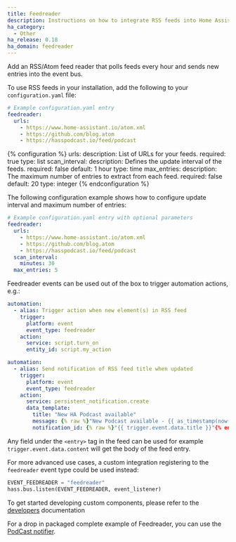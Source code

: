 ```yaml
---
title: Feedreader
description: Instructions on how to integrate RSS feeds into Home Assistant.
ha_category:
  - Other
ha_release: 0.18
ha_domain: feedreader
---
```


Add an RSS/Atom feed reader that polls feeds every hour and sends new entries into the event bus.

To use RSS feeds in your installation, add the following to your `configuration.yaml` file:

```yaml
# Example configuration.yaml entry
feedreader:
  urls:
    - https://www.home-assistant.io/atom.xml
    - https://github.com/blog.atom
    - https://hasspodcast.io/feed/podcast
```

{% configuration %}
  urls:
    description: List of URLs for your feeds.
    required: true
    type: list
  scan_interval:
    description: Defines the update interval of the feeds.
    required: false
    default: 1 hour
    type: time
  max_entries:
    description: The maximum number of entries to extract from each feed.
    required: false
    default: 20
    type: integer
{% endconfiguration %}

The following configuration example shows how to configure update interval and maximum number of entries:

```yaml
# Example configuration.yaml entry with optional parameters
feedreader:
  urls:
    - https://www.home-assistant.io/atom.xml
    - https://github.com/blog.atom
    - https://hasspodcast.io/feed/podcast
  scan_interval:
    minutes: 30
  max_entries: 5
```

Feedreader events can be used out of the box to trigger automation actions, e.g.:

```yaml
automation:
  - alias: Trigger action when new element(s) in RSS feed
    trigger:
      platform: event
      event_type: feedreader
    action:
      service: script.turn_on
      entity_id: script.my_action
```

```yaml
automation:
  - alias: Send notification of RSS feed title when updated
    trigger:
      platform: event
      event_type: feedreader
    action:
      service: persistent_notification.create
      data_template:
        title: "New HA Podcast available"
        message: {% raw %}"New Podcast available - {{ as_timestamp(now()) | timestamp_custom('%I:%M:%S %p %d%b%Y', true) }}"{% endraw %}
        notification_id: {% raw %}"{{ trigger.event.data.title }}"{% endraw %}
```

Any field under the `<entry>` tag in the feed can be used for example `trigger.event.data.content` will get the body of the feed entry.

For more advanced use cases, a custom integration registering to the `feedreader` event type could be used instead:

```python
EVENT_FEEDREADER = "feedreader"
hass.bus.listen(EVENT_FEEDREADER, event_listener)
```

To get started developing custom components, please refer to the [developers](/developers) documentation

For a drop in packaged complete example of Feedreader, you can use the [PodCast notifier](https://github.com/CCOSTAN/Home-AssistantConfig/blob/master/config/packages/hasspodcast.yaml).
